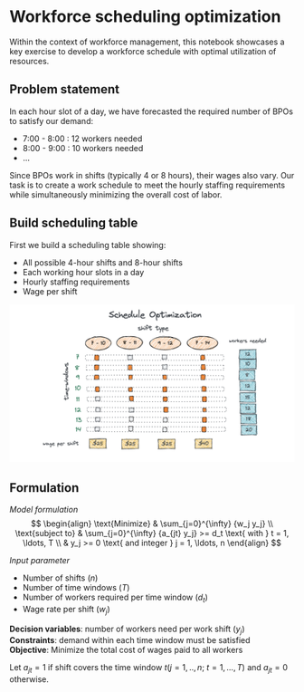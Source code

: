 # Workforce scheduling optimization

Within the context of workforce management, this notebook showcases a key exercise to develop a workforce schedule with optimal utilization of resources.

## Problem statement

In each hour slot of a day, we have forecasted the required number of BPOs to satisfy our demand:

- 7:00 - 8:00 : 12 workers needed
- 8:00 - 9:00 : 10 workers needed
- ...

Since BPOs work in shifts (typically 4 or 8 hours), their wages also vary. Our task is to create a work schedule to meet the hourly staffing requirements while simultaneously minimizing the overall cost of labor.

## Build scheduling table

First we build a scheduling table showing:
- All possible 4-hour shifts and 8-hour shifts
- Each working hour slots in a day
- Hourly staffing requirements
- Wage per shift

![schedule_table](static/schedule_table.png)

## Formulation

*Model formulation*                            
$$
\begin{align}
\text{Minimize}   & \sum_{j=0}^{\infty} {w_j y_j} \\
\text{subject to} & \sum_{j=0}^{\infty} {a_{jt} y_j} >= d_t \text{ with } t = 1, \ldots, T \\
                  & y_j >= 0 \text{ and integer } j = 1, \ldots, n
\end{align}
$$

*Input parameter*

- Number of shifts ($n$)
- Number of time windows ($T$)
- Number of workers required per time window ($d_t$)
- Wage rate per shift ($w_j$)

**Decision variables**: number of workers need per work shift ($y_j$) \
**Constraints**: demand within each time window must be satisfied \
**Objective**: Minimize the total cost of wages paid to all workers

Let $a_{jt} =1$  if shift covers the time window $t (j=1,..,n; \ t=1,...,T)$ and $a_{jt} =0$ otherwise.